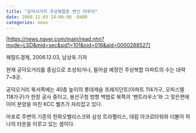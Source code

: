 ```yaml
---
title: "공덕사거리 주상복합촌 변신 마무리"
date: 2008-12-03 14:00:00 -0400
categories: news
---
```

[https://news.naver.com/main/read.nhn?mode=LSD&mid=sec&sid1=101&oid=016&aid=0000288527]

헤럴드경제, 2008.12.03, 남상욱 기자

현재 공덕오거리를 중심으로 조성되거나, 들어설 예정인 주상복합 아파트의 수는 대략 7~8곳. 

공덕오거리 북서쪽에는 40층 높이의 롯데캐슬 프레지던트(아파트 114가구, 오피스텔 118가구)가 한창 공사 중이고, 용산구청 방향 백범로 북쪽의 ‘펜트라우스’와 그 맞은편에 이미 분양을 마친 KCC 웰츠가 자리잡고 있다. 

마포로 주변의 기존의 한화오벨리스크와 삼성 트라펠리스, 대림 아크로타워와 더불어 하나의 타운을 이루고 있는 셈이다.

[https://news.naver.com/main/read.nhn?mode=LSD&mid=sec&sid1=101&oid=016&aid=0000288527]: https://news.naver.com/main/read.nhn?mode=LSD&mid=sec&sid1=101&oid=016&aid=0000288527
